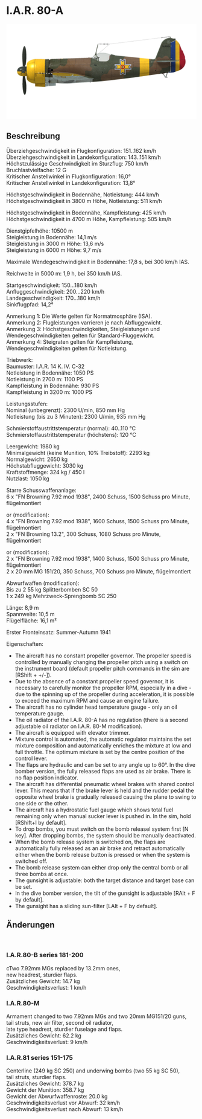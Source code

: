 # I.A.R. 80-A  
  
![iar80a](../images/iar80a.png)  
  
## Beschreibung  
  
Überziehgeschwindigkeit in Flugkonfiguration: 151..162 km/h  
Überziehgeschwindigkeit in Landekonfiguration: 143..151 km/h  
Höchstzulässige Geschwindigkeit im Sturzflug: 750 km/h  
Bruchlastvielfache: 12 G  
Kritischer Anstellwinkel in Flugkonfiguration: 16,0°  
Kritischer Anstellwinkel in Landekonfiguration: 13,8°  
  
Höchstgeschwindigkeit in Bodennähe, Notleistung: 444 km/h  
Höchstgeschwindigkeit in 3800 m Höhe, Notleistung: 511 km/h  
  
Höchstgeschwindigkeit in Bodennähe, Kampfleistung: 425 km/h  
Höchstgeschwindigkeit in 4700 m Höhe, Kampfleistung: 505 km/h  
  
Dienstgipfelhöhe: 10500 m  
Steigleistung in Bodennähe: 14,1 m/s  
Steigleistung in 3000 m Höhe: 13,6 m/s  
Steigleistung in 6000 m Höhe: 9,7 m/s  
  
Maximale Wendegeschwindigkeit in Bodennähe: 17,8 s, bei 300 km/h IAS.  
  
Reichweite in 5000 m: 1,9 h, bei 350 km/h IAS.  
  
Startgeschwindigkeit: 150...180 km/h  
Anfluggeschwindigkeit: 200...220 km/h  
Landegeschwindigkeit: 170...180 km/h  
Sinkflugpfad: 14,2°  
  
Anmerkung 1: Die Werte gelten für Normatmosphäre (ISA).  
Anmerkung 2: Flugleistungen varrieren je nach Abfluggewicht.  
Anmerkung 3: Höchstgeschwindigkeiten, Steigleistungen und Wendegeschwindigkeiten gelten für Standard-Fluggewicht.  
Anmerkung 4: Steigraten gelten für Kampfleistung, Wendegeschwindigkeiten gelten für Notleistung.  
  
Triebwerk:  
Baumuster: I.A.R. 14 K. IV. C-32  
Notleistung in Bodennähe: 1050 PS  
Notleistung in 2700 m: 1100 PS  
Kampfleistung in Bodennähe: 930 PS  
Kampfleistung in 3200 m: 1000 PS  
  
Leistungsstufen:  
Nominal (unbegrenzt): 2300 U/min, 850 mm Hg  
Notleistung (bis zu 3 Minuten): 2300 U/min, 935 mm Hg  
  
Schmierstoffaustrittstemperatur (normal): 40..110 °C  
Schmierstoffaustrittstemperatur (höchstens): 120 °C  
  
Leergewicht: 1980 kg  
Minimalgewicht (keine Munition, 10% Treibstoff): 2293 kg  
Normalgewicht: 2650 kg  
Höchstabfluggewicht: 3030 kg  
Kraftstoffmenge: 324 kg / 450 l  
Nutzlast: 1050 kg  
  
Starre Schusswaffenanlage:  
6 x "FN Browning 7.92 mod 1938", 2400 Schuss, 1500 Schuss pro Minute, flügelmontiert  
  
or (modification):  
4 x "FN Browning 7.92 mod 1938", 1600 Schuss, 1500 Schuss pro Minute, flügelmontiert  
2 x "FN Browning 13.2", 300 Schuss, 1080 Schuss pro Minute, flügelmontiert  
  
or (modification):  
2 x "FN Browning 7.92 mod 1938", 1400 Schuss, 1500 Schuss pro Minute, flügelmontiert  
2 x 20 mm MG 151/20, 350 Schuss, 700 Schuss pro Minute, flügelmontiert  
  
  
Abwurfwaffen (modification):  
Bis zu 2 55 kg Splitterbomben SC 50  
1 x 249 kg Mehrzweck-Sprengbomb SC 250  
  
  
Länge: 8,9 m  
Spannweite: 10,5 m  
Flügelfläche: 16,1 m²  
  
Erster Fronteinsatz: Summer-Autumn 1941  
  
Eigenschaften:  
- The aircraft has no constant propeller governor. The propeller speed is controlled by manually changing the propeller pitch using a switch on the instrument board (default propeller pitch commands in the sim are [RShift + +/-]).  
- Due to the absence of a constant propeller speed governor, it is necessary to carefully monitor the propeller RPM, especially in a dive - due to the spinning up of the propeller during acceleration, it is possible to exceed the maximum RPM and cause an engine failure.  	
- The aircraft has no cylinder head temperature gauge - only an oil temperature gauge.  
- The oil radiator of the I.A.R. 80-A has no regulation (there is a second adjustable oil radiator on I.A.R. 80-M modification).  
- The aircraft is equipped with elevator trimmer.  
- Mixture control is automated, the automatic regulator maintains the set mixture composition and automatically enriches the mixture at low and full throttle. The optimum mixture is set by the centre position of the control lever.  
- The flaps are hydraulic and can be set to any angle up to 60°. In the dive bomber version, the fully released flaps are used as air brake. There is no flap position indicator.  
- The aircraft has differential pneumatic wheel brakes with shared control lever. This means that if the brake lever is held and the rudder pedal the opposite wheel brake is gradually released causing the plane to swing to one side or the other.  
- The aircraft has a hydrostatic fuel gauge which shows total fuel remaining only when manual sucker lever is pushed in. In the sim, hold [RShift+I by default].  
- To drop bombs, you must switch on the bomb releasel system first [N key]. After dropping bombs, the system should be manually deactivated.  
- When the bomb release system is switched on, the flaps are automatically fully released as an air brake and retract automatically either when the bomb release button is pressed or when the system is switched off.  
- The bomb release system can either drop only the central bomb or all three bombs at once.  
- The gunsight is adjustable: both the target distance and target base can be set.  
- In the dive bomber version, the tilt of the gunsight is adjustable [RAlt + F by default].  
- The gunsight has a sliding sun-filter [LAlt + F by default].  
  
## Änderungen  
  ﻿
  
### I.A.R.80-B series 181-200  
  
 cTwo 7.92mm MGs replaced by 13.2mm ones,  
new headrest, sturdier flaps.  
Zusätzliches Gewicht: 14.7 kg  
Geschwindigkeitsverlust: 1 km/h  ﻿
  
### I.A.R.80-M  
  
Armament changed to two 7.92mm MGs and two 20mm MG151/20 guns,  
tail struts, new air filter, second oil radiator,  
late type headrest, sturdier fuselage and flaps.  
Zusätzliches Gewicht: 62.2 kg  
Geschwindigkeitsverlust: 9 km/h  ﻿
  
### I.A.R.81 series 151-175  
  
Centerline (249 kg SC 250) and underwing bombs (two 55 kg SC 50),  
tail struts, sturdier flaps.  
Zusätzliches Gewicht: 378.7 kg  
Gewicht der Munition: 358.7 kg  
Gewicht der Abwurfwaffenroste: 20.0 kg  
Geschwindigkeitsverlust vor Abwurf: 32 km/h  
Geschwindigkeitsverlust nach Abwurf: 13 km/h  
  
  
